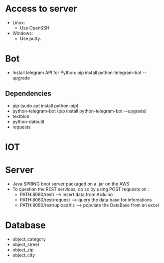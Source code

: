 # Access to server

- Linux:
	- Use OpenSSH
- Windows: 
	- Use putty.

# Bot

- Install telegram API for Python: pip install python-telegram-bot --upgrade

## Dependencies

- pip (sudo apt install python-pip)
- python-telegram-bot (pip install python-telegram-bot --upgrade)
- textblob
- python-dateutil
- requests


# IOT



# Server
 - Java SPRING boot server packaged on a .jar on the AWS
 - To question the REST services, do so by using POST requests on :
 	- PATH:8080/rest/ --> insert data from Arduino
	- PATH:8080/rest/request --> query the data base for infomations
	- PATH:8080/rest/uploadXls  --> populate the DataBase from an excel

# Database
- object_category
- object_street
- object_zip
- object_city
